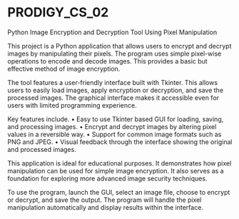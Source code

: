 # PRODIGY_CS_02
Python Image Encryption and Decryption Tool Using Pixel Manipulation

This project is a Python application that allows users to encrypt and decrypt images by manipulating their pixels. The program uses simple pixel-wise operations to encode and decode images. This provides a basic but effective method of image encryption.

The tool features a user-friendly interface built with Tkinter. This allows users to easily load images, apply encryption or decryption, and save the processed images. The graphical interface makes it accessible even for users with limited programming experience.

Key features include.
• Easy to use Tkinter based GUI for loading, saving, and processing images.
• Encrypt and decrypt images by altering pixel values in a reversible way.
• Support for common image formats such as PNG and JPEG.
• Visual feedback through the interface showing the original and processed images.

This application is ideal for educational purposes. It demonstrates how pixel manipulation can be used for simple image encryption. It also serves as a foundation for exploring more advanced image security techniques.

To use the program, launch the GUI, select an image file, choose to encrypt or decrypt, and save the output. The program will handle the pixel manipulation automatically and display results within the interface.
